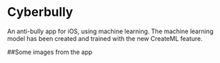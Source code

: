 # Cyberbully
An anti-bully app for iOS, using machine learning.
The machine learning model has been created and trained with the new CreateML feature.

##Some images from the app

